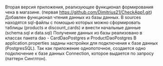 Вторая версия приложения, реализующее функционал формирования чека в магазине.
(первая https://github.com/Dimitrius21/CheckApp1.git)
Добавлен функционал чтения данных из базы данных. В sources находятся sql-файлы с помощью которых можно сформировать таблицы (products и discount_cards) 
и внести начальные данные (schema.sql и data.sql)
Получение данных из базы реализовано в классах пакета dao - CardDaoPostgres и ProductDaoPostgres
В application.properties заданы настройки для подключения к базе данных (PostgresSQL).
Так как приложение однопоточное, создается одно подключение к базе данных Connection, которое выдается по запросу (паттерн Синглтон). 
